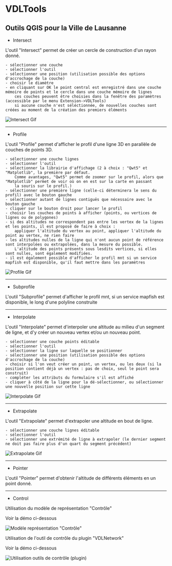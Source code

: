 # VDLTools
Outils QGIS pour la Ville de Lausanne
-------------------------------------


- Intersect

L'outil "Intersect" permet de créer un cercle de construction d'un rayon donné. 

    - sélectionner une couche
    - sélectionner l'outil
    - sélectionner une position (utilisation possible des options d'accrochage de la couche)
    - choisir le diamètre
    - en cliquant sur OK le point central est enregistré dans une couche mémoire de points et le cercle dans une couche mémoire de lignes
        ces couches peuvent être choisies dans la fenêtre des paramètres (accessible par le menu Extension->VDLTools)
        si aucune couche n'est séléctionnée, de nouvelles couches sont créées au moment de la création des premiers éléments

![Intersect Gif](./gifs/intersect.gif)

---

- Profile

L'outil "Profile" permet d'afficher le profil d'une ligne 3D en parallèle de couches de points 3D.

    - sélectionner une couche lignes
    - sélectionner l'outil
    - sélectionner la librairie d'affichage (2 à choix : "Qwt5" et "Matplotlib", la première par défaut. 
        Comme avantages, "Qwt5" permet de zoomer sur le profil, alors que "Matplotlib" permet de voir où on en est sur la carte en passant 
        la souris sur le profil.)
    - sélectionner une première ligne (celle-ci déterminera le sens du profil) avec le bouton gauche
    - sélectionner autant de lignes contiguës que nécessaire avec le bouton gauche
    - cliquer sur le bouton droit pour lancer le profil
    - choisir les couches de points à afficher (points, ou vertices de lignes ou de polygones)
    - si des altitudes ne correspondent pas entre les vertex de la lignes et les points, il est proposé de faire à choix : 
        appliquer l'altitude du vertex au point, appliquer l'altitude du point au vertex, ne rien faire
    - les altitudes nulles de la ligne qui n'ont aucun point de référence sont interpolées ou extrapolées, dans la mesure du possible.
        L'altitude des points présents sous lesdits vertices, si elles sont nulles, sont également modifiées.
    - il est également possible d'afficher le profil mnt si un service mapfish est disponible, qu'il faut mettre dans les paramètres

![Profile Gif](./gifs/profile.gif)

---

- Subprofile

L'outil "Subprofile" permet d'afficher le profil mnt, si un service mapfish est disponible, le long d'une polyline construite

---

- Interpolate

L'outil "Interpolate" permet d'interpoler une altitude au milieu d'un segment de ligne, et d'y créer un nouveau vertex et/ou un nouveau point.

    - sélectionner une couche points éditable
    - sélectionner l'outil
    - sélectionner la ligne sur laquelle se positionner
    - sélectionner une position (utilisation possible des options d'accrochage de la couche)
    - choisir si l'on veut créer un point, un vertex, ou les deux (si la position contient déjà un vertex : pas de choix, seul le point sera construit)
    - compléter les attributs du formulaire s'il est affiché    
    - cliquer à côté de la ligne pour la dé-sélectionner, ou sélectionner une nouvelle position sur cette ligne

![Interpolate Gif](./gifs/interpolate.gif)

---

- Extrapolate

L'outil "Extrapolate" permet d'extrapoler une altitude en bout de ligne.

    - sélectionner une couche lignes éditable
    - sélectionner l'outil
    - sélectionner une extrémité de ligne à extrapoler (le dernier segment ne doit pas faire plus d'un quart du segment précédent)
 
![Extrapolate Gif](./gifs/extrapolate.gif)   

---

- Pointer 

L'outil "Pointer" permet d'obtenir l'altitude de différents éléments en un point donné.

---

- Control

Utilisation du modèle de représentation "Contrôle"

Voir la démo ci-dessous

![Modèle représentation "Contrôle"](gifs/control_model_use.gif)

Utilisation de l'outil de contrôle du plugin "VDLNetwork"

Voir la démo ci-dessous


![Utilisation outils de contrôle (plugin)](gifs/control.gif)



